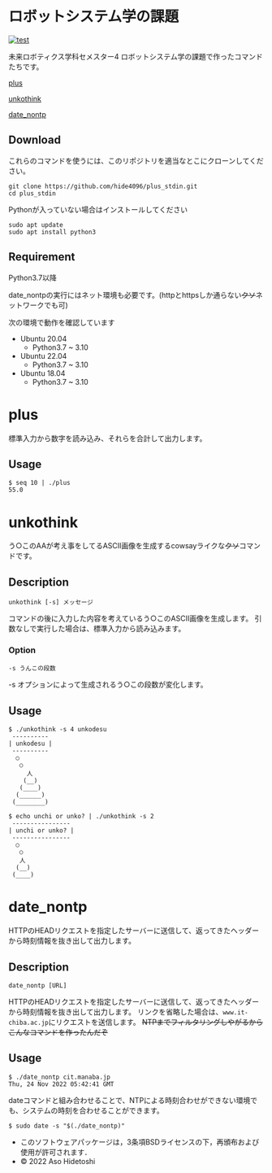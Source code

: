 # ロボットシステム学の課題

[![test](https://github.com/hide4096/plus_stdin/actions/workflows/test.yml/badge.svg)](https://github.com/hide4096/plus_stdin/actions/workflows/test.yml)

未来ロボティクス学科セメスター4 ロボットシステム学の課題で作ったコマンドたちです。

[plus](#plus)

[unkothink](#unkothink)

[date_nontp](#date_nontp)

## Download

これらのコマンドを使うには、このリポジトリを適当なとこにクローンしてください。

```
git clone https://github.com/hide4096/plus_stdin.git
cd plus_stdin
```

Pythonが入っていない場合はインストールしてください

```
sudo apt update
sudo apt install python3
```

## Requirement

Python3.7以降

date_nontpの実行にはネット環境も必要です。(httpとhttpsしか通らない~~クソ~~ネットワークでも可)

次の環境で動作を確認しています
- Ubuntu 20.04
  - Python3.7 ~ 3.10
- Ubuntu 22.04
  - Python3.7 ~ 3.10
- Ubuntu 18.04
  - Python3.7 ~ 3.10

# plus

<a id="plus"></a>

標準入力から数字を読み込み、それらを合計して出力します。

## Usage

```
$ seq 10 | ./plus
55.0
```

# unkothink

<a id="unkothink"></a>

う○このAAが考え事をしてるASCII画像を生成するcowsayライクな~~クソ~~コマンドです。

## Description

```
unkothink [-s] メッセージ
```

コマンドの後に入力した内容を考えているう○このASCII画像を生成します。
引数なしで実行した場合は、標準入力から読み込みます。


### Option

```
-s うんこの段数
```

-s オプションによって生成されるう○この段数が変化します。

## Usage

```
$ ./unkothink -s 4 unkodesu
 ----------
| unkodesu |
 ----------
  ○
   ○
     人
    (__)
   (____)
  (______)
 (________)
```

```
$ echo unchi or unko? | ./unkothink -s 2
 ----------------
| unchi or unko? |
 ----------------
  ○
   ○
   人
  (__)
 (____)
```

# date_nontp

<a id="date_nontp"></a>

HTTPのHEADリクエストを指定したサーバーに送信して、返ってきたヘッダーから時刻情報を抜き出して出力します。

## Description

```
date_nontp [URL]
```

HTTPのHEADリクエストを指定したサーバーに送信して、返ってきたヘッダーから時刻情報を抜き出して出力します。
リンクを省略した場合は、`www.it-chiba.ac.jp`にリクエストを送信します。
~~NTPまでフィルタリングしやがるからこんなコマンドを作ったんだぞ~~

## Usage

```
$ ./date_nontp cit.manaba.jp
Thu, 24 Nov 2022 05:42:41 GMT
```

dateコマンドと組み合わせることで、NTPによる時刻合わせができない環境でも、システムの時刻を合わせることができます。

```
$ sudo date -s "$(./date_nontp)"
```

- このソフトウェアパッケージは，3条項BSDライセンスの下，再頒布および使用が許可されます．
- © 2022 Aso Hidetoshi
